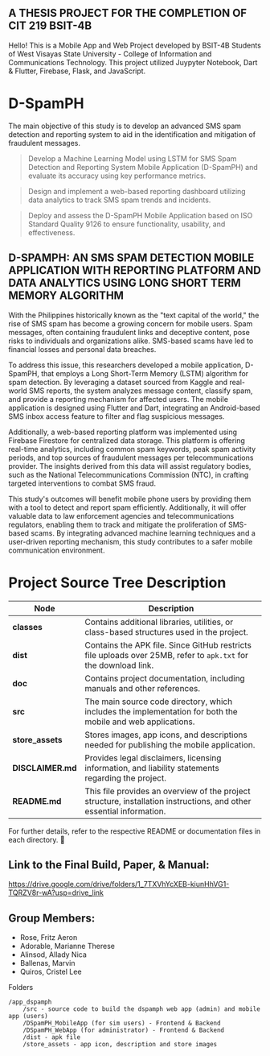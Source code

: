 ## A THESIS PROJECT FOR THE COMPLETION OF CIT 219 BSIT-4B

Hello! This is a Mobile App and Web Project developed by BSIT-4B Students of West Visayas State University - College of Information and Communications Technology. This project utilized Juypyter Notebook, Dart & Flutter, Firebase, Flask, and JavaScript.

# D-SpamPH

The main objective of this study is to develop an advanced SMS spam detection and reporting system to aid in the identification and mitigation of fraudulent messages.

   > Develop a Machine Learning Model using LSTM for SMS Spam Detection and Reporting System Mobile Application (D-SpamPH) and evaluate its accuracy using key performance metrics.

   > Design and implement a web-based reporting dashboard utilizing data analytics to track SMS spam trends and incidents.

   > Deploy and assess the D-SpamPH Mobile Application based on ISO Standard Quality 9126 to ensure functionality, usability, and effectiveness.

## D-SPAMPH: AN SMS SPAM DETECTION MOBILE APPLICATION WITH REPORTING PLATFORM AND DATA ANALYTICS USING LONG SHORT TERM MEMORY ALGORITHM

With the Philippines historically known as the "text capital of the world," the rise of SMS spam has become a growing concern for mobile users. Spam messages, often containing fraudulent links and deceptive content, pose risks to individuals and organizations alike. SMS-based scams have led to financial losses and personal data breaches.

To address this issue, this researchers developed a mobile application, D-SpamPH, that employs a Long Short-Term Memory (LSTM) algorithm for spam detection. By leveraging a dataset sourced from Kaggle and real-world SMS reports, the system analyzes message content, classify spam, and provide a reporting mechanism for affected users. The mobile application is designed using Flutter and Dart, integrating an Android-based SMS inbox access feature to filter and flag suspicious messages.

Additionally, a web-based reporting platform was implemented using Firebase Firestore for centralized data storage. This platform is offering real-time analytics, including common spam keywords, peak spam activity periods, and top sources of fraudulent messages per telecommunications provider. The insights derived from this data will assist regulatory bodies, such as the National Telecommunications Commission (NTC), in crafting targeted interventions to combat SMS fraud.

This study's outcomes will benefit mobile phone users by providing them with a tool to detect and report spam efficiently. Additionally, it will offer valuable data to law enforcement agencies and telecommunications regulators, enabling them to track and mitigate the proliferation of SMS-based scams. By integrating advanced machine learning techniques and a user-driven reporting mechanism, this study contributes to a safer mobile communication environment.

# Project Source Tree Description  

| Node             | Description |
|-----------------|-------------|
| **classes**     | Contains additional libraries, utilities, or class-based structures used in the project. |
| **dist**        | Contains the APK file. Since GitHub restricts file uploads over 25MB, refer to `apk.txt` for the download link. |
| **doc**         | Contains project documentation, including manuals and other references. |
| **src**         | The main source code directory, which includes the implementation for both the mobile and web applications. |
| **store_assets** | Stores images, app icons, and descriptions needed for publishing the mobile application. |
| **DISCLAIMER.md** | Provides legal disclaimers, licensing information, and liability statements regarding the project. |
| **README.md**   | This file provides an overview of the project structure, installation instructions, and other essential information. |

For further details, refer to the respective README or documentation files in each directory. 🚀

## Link to the Final Build, Paper, & Manual:

https://drive.google.com/drive/folders/1_7TXVhYcXEB-kiunHhVG1-TQRZV8r-wA?usp=drive_link

## Group Members:

- Rose, Fritz Aeron
- Adorable, Marianne Therese 
- Alinsod, Allady Nica
- Ballenas, Marvin
- Quiros, Cristel Lee


Folders

    /app_dspamph
    	/src - source code to build the dspamph web app (admin) and mobile app (users)
		/DSpamPH_MobileApp (for sim users) - Frontend & Backend 
		/DSpamPH_WebApp (for administrator) - Frontend & Backend 
		/dist - apk file
		/store_assets - app icon, description and store images
 

  
